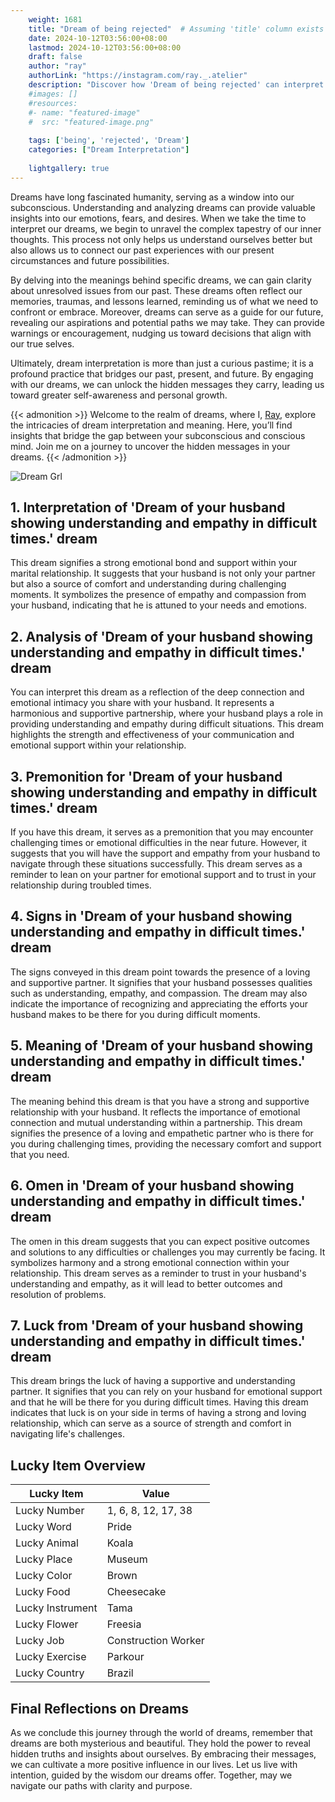 ```yaml
---
    weight: 1681
    title: "Dream of being rejected"  # Assuming 'title' column exists
    date: 2024-10-12T03:56:00+08:00
    lastmod: 2024-10-12T03:56:00+08:00
    draft: false
    author: "ray"
    authorLink: "https://instagram.com/ray._.atelier"
    description: "Discover how 'Dream of being rejected' can interpret your future and uncover its significant meanings in your life."
    #images: []
    #resources:
    #- name: "featured-image"
    #  src: "featured-image.png"
    
    tags: ['being', 'rejected', 'Dream']
    categories: ["Dream Interpretation"]
    
    lightgallery: true
---
```

    
Dreams have long fascinated humanity, serving as a window into our subconscious. Understanding and analyzing dreams can provide valuable insights into our emotions, fears, and desires. When we take the time to interpret our dreams, we begin to unravel the complex tapestry of our inner thoughts. This process not only helps us understand ourselves better but also allows us to connect our past experiences with our present circumstances and future possibilities.

By delving into the meanings behind specific dreams, we can gain clarity about unresolved issues from our past. These dreams often reflect our memories, traumas, and lessons learned, reminding us of what we need to confront or embrace. Moreover, dreams can serve as a guide for our future, revealing our aspirations and potential paths we may take. They can provide warnings or encouragement, nudging us toward decisions that align with our true selves.

Ultimately, dream interpretation is more than just a curious pastime; it is a profound practice that bridges our past, present, and future. By engaging with our dreams, we can unlock the hidden messages they carry, leading us toward greater self-awareness and personal growth.

{{< admonition >}}
Welcome to the realm of dreams, where I, [Ray](https://instagram.com/ray._.atelier), explore the intricacies of dream interpretation and meaning. Here, you’ll find insights that bridge the gap between your subconscious and conscious mind. Join me on a journey to uncover the hidden messages in your dreams.
{{< /admonition >}}

![Dream Grl](https://cdn.pixabay.com/photo/2017/11/02/03/35/gothic-2910057_1280.jpg "Dream Grl")

## 1. Interpretation of 'Dream of your husband showing understanding and empathy in difficult times.' dream
 This dream signifies a strong emotional bond and support within your marital relationship. It suggests that your husband is not only your partner but also a source of comfort and understanding during challenging moments. It symbolizes the presence of empathy and compassion from your husband, indicating that he is attuned to your needs and emotions.

## 2. Analysis of 'Dream of your husband showing understanding and empathy in difficult times.' dream
 You can interpret this dream as a reflection of the deep connection and emotional intimacy you share with your husband. It represents a harmonious and supportive partnership, where your husband plays a role in providing understanding and empathy during difficult situations. This dream highlights the strength and effectiveness of your communication and emotional support within your relationship.

## 3. Premonition for 'Dream of your husband showing understanding and empathy in difficult times.' dream
 If you have this dream, it serves as a premonition that you may encounter challenging times or emotional difficulties in the near future. However, it suggests that you will have the support and empathy from your husband to navigate through these situations successfully. This dream serves as a reminder to lean on your partner for emotional support and to trust in your relationship during troubled times.

## 4. Signs in 'Dream of your husband showing understanding and empathy in difficult times.' dream
 The signs conveyed in this dream point towards the presence of a loving and supportive partner. It signifies that your husband possesses qualities such as understanding, empathy, and compassion. The dream may also indicate the importance of recognizing and appreciating the efforts your husband makes to be there for you during difficult moments.

## 5. Meaning of 'Dream of your husband showing understanding and empathy in difficult times.' dream
 The meaning behind this dream is that you have a strong and supportive relationship with your husband. It reflects the importance of emotional connection and mutual understanding within a partnership. This dream signifies the presence of a loving and empathetic partner who is there for you during challenging times, providing the necessary comfort and support that you need.

## 6. Omen in 'Dream of your husband showing understanding and empathy in difficult times.' dream
 The omen in this dream suggests that you can expect positive outcomes and solutions to any difficulties or challenges you may currently be facing. It symbolizes harmony and a strong emotional connection within your relationship. This dream serves as a reminder to trust in your husband's understanding and empathy, as it will lead to better outcomes and resolution of problems.

## 7. Luck from 'Dream of your husband showing understanding and empathy in difficult times.' dream
 This dream brings the luck of having a supportive and understanding partner. It signifies that you can rely on your husband for emotional support and that he will be there for you during difficult times. Having this dream indicates that luck is on your side in terms of having a strong and loving relationship, which can serve as a source of strength and comfort in navigating life's challenges.

## Lucky Item Overview
| Lucky Item          | Value              |
|---------------|--------------------|
| Lucky Number        | 1, 6, 8, 12, 17, 38  |
| Lucky Word          | Pride |
| Lucky Animal        | Koala |
| Lucky Place         | Museum     |
| Lucky Color         | Brown     |
| Lucky Food          | Cheesecake      |
| Lucky Instrument    | Tama |
| Lucky Flower        | Freesia    |
| Lucky Job           | Construction Worker       |
| Lucky Exercise      | Parkour  |
| Lucky Country       | Brazil    |


##  Final Reflections on Dreams

As we conclude this journey through the world of dreams, remember that dreams are both mysterious and beautiful. They hold the power to reveal hidden truths and insights about ourselves. By embracing their messages, we can cultivate a more positive influence in our lives. Let us live with intention, guided by the wisdom our dreams offer. Together, may we navigate our paths with clarity and purpose.
